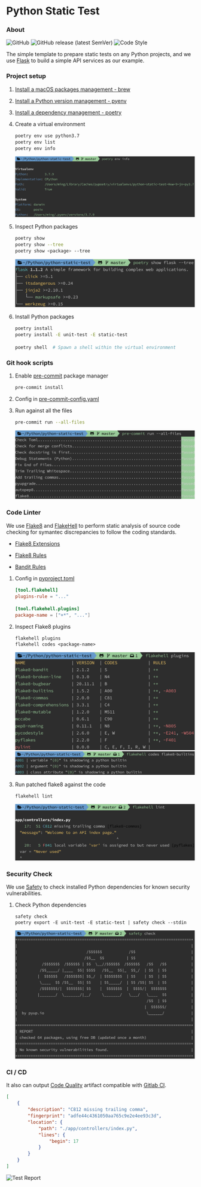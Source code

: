 # Python Static Test

### About

![GitHub](https://img.shields.io/github/license/hackerYM/python-static-test?color=blue)
![GitHub release (latest SemVer)](https://img.shields.io/github/v/release/hackerYM/python-static-test?color=blue)
![Code Style](https://img.shields.io/badge/code%20style-flake8-000000.svg)

The simple template to prepare static tests on any Python projects, and we use [Flask](https://github.com/pallets/flask)
to build a simple API services as our example.


### Project setup

1. [Install a macOS packages management - brew](https://brew.sh/)

1. [Install a Python version management - pyenv](https://github.com/pyenv/pyenv)

1. [Install a dependency management - poetry](https://python-poetry.org/docs/)

1. Create a virtual environment

   ```bash
   poetry env use python3.7
   poetry env list
   poetry env info
   ```

   ![Sample Image](images/sample-01.png)

1. Inspect Python packages

   ```bash
   poetry show
   poetry show --tree
   poetry show <package> --tree
   ```

   ![Sample Image](images/sample-02.png)

1. Install Python packages

   ```bash
   poetry install
   poetry install -E unit-test -E static-test

   poetry shell  # Spawn a shell within the virtual environment
   ```


### Git hook scripts

1. Enable [pre-commit](https://pre-commit.com/) package manager

   ```bash
   pre-commit install
   ```

1. Config in [pre-commit-config.yaml](.pre-commit-config.yaml)

1. Run against all the files

   ```bash
   pre-commit run --all-files
   ```

   ![Sample Image](images/sample-03.png)

### Code Linter

We use [Flake8](https://flake8.pycqa.org/en/latest/) and [FlakeHell](https://flakehell.readthedocs.io/index.html) to
perform static analysis of source code checking for symantec discrepancies to follow the coding standards.

- [Flake8 Extensions](https://github.com/DmytroLitvinov/awesome-flake8-extensions)

- [Flake8 Rules](https://lintlyci.github.io/Flake8Rules/)

- [Bandit Rules](https://bandit.readthedocs.io/en/latest/plugins/index.html#complete-test-plugin-listing)

1. Config in [pyproject.toml](pyproject.toml)

   ```toml
   [tool.flakehell]
   plugins-rule = "..."

   [tool.flakehell.plugins]
   package-name = ["+*", "..."]
   ```

1. Inspect Flake8 plugins

   ```shell
   flakehell plugins
   flakehell codes <package-name>
   ```

   ![Sample Image](images/sample-04.png)
   ![Sample Image](images/sample-05.png)

1. Run patched flake8 against the code

   ```shell
   flakehell lint
   ```

   ![Sample Image](images/sample-06.png)


### Security Check

We use [Safety](https://github.com/pyupio/safety) to check installed Python dependencies for known security
vulnerabilities.

1. Check Python dependencies

   ```shell
   safety check
   poetry export -E unit-test -E static-test | safety check --stdin
   ```

   ![Sample Image](images/sample-07.png)


### CI / CD

It also can output [Code Quality](https://docs.gitlab.com/ee/user/project/merge_requests/code_quality.html) artifact
compatible with [Gitlab CI](.gitlab-ci.yml).

```json
[
    {
        "description": "C812 missing trailing comma",
        "fingerprint": "adfe44c4361050aa765c9e2e4ee93c3d",
        "location": {
            "path": "./app/controllers/index.py",
            "lines": {
                "begin": 17
            }
        }
    }
]
```

![Test Report](https://docs.gitlab.com/ee/user/project/merge_requests/img/code_quality.png)
